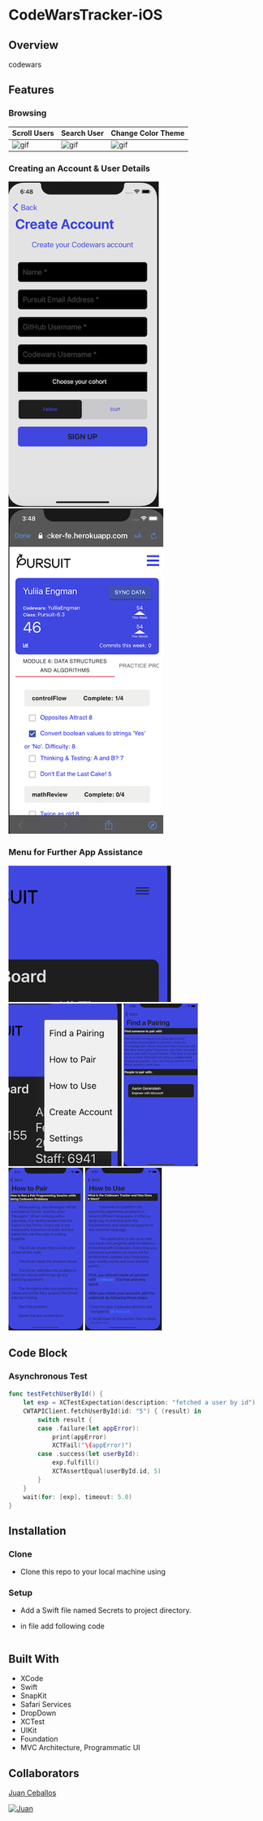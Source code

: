 # CodeWarsTracker-iOS

## Overview

codewars

       

## Features

### Browsing 

Scroll Users           | Search User             | Change Color Theme
---------------------- | ----------------------- | -----------------------
![gif](CodeWarsTracker/Assets.xcassets/MyGifAnimation.xcassets/BrowseFellows.dataset/BrowseFellows.gif) | ![gif](CodeWarsTracker/Assets.xcassets/MyGifAnimation.xcassets/SearchFellow.dataset/SearchFellow.gif) | ![gif](CodeWarsTracker/Assets.xcassets/MyGifAnimation.xcassets/ChangeTheme.dataset/ChangeTheme.gif)

### Creating an Account & User Details 
![CreateAccount](CodeWarsTracker/Assets.xcassets/CreateAccount.imageset/CreateAccount.png) ![DetailFellow](CodeWarsTracker/Assets.xcassets/DetailFellow.imageset/DetailFellow.png)      

### Menu for Further App Assistance
![MenuClosed](CodeWarsTracker/Assets.xcassets/MenuClosed.imageset/MenuClosed.png) ![MenuOpened](CodeWarsTracker/Assets.xcassets/MenuOpened.imageset/MenuOpened.png)
![FindAPairing](CodeWarsTracker/Assets.xcassets/FindAPairing.imageset/FindAPairing.png)
![HowToPair](CodeWarsTracker/Assets.xcassets/HowToPair.imageset/HowToPair.png)
![HowToUse](CodeWarsTracker/Assets.xcassets/HowToUse.imageset/HowToUse.png)

## Code Block

### Asynchronous Test

```Swift
func testFetchUserById() {
    let exp = XCTestExpectation(description: "fetched a user by id")
    CWTAPIClient.fetchUserById(id: "5") { (result) in
        switch result {
        case .failure(let appError):
            print(appError)
            XCTFail("\(appError)")
        case .success(let userById):
            exp.fulfill()
            XCTAssertEqual(userById.id, 5)
        }
    } 
    wait(for: [exp], timeout: 5.0)
}
```

## Installation

### Clone

* Clone this repo to your local machine using

### Setup

* Add a Swift file named Secrets to project directory.

* in file add following code

```swift

```

## Built With

* XCode
* Swift
* SnapKit
* Safari Services
* DropDown
* XCTest
* UIKit
* Foundation
* MVC Architecture, Programmatic UI

## Collaborators

[Juan Ceballos](https://github.com/Juan-Ceballos)

[![Juan](https://avatars1.githubusercontent.com/u/55723135?s=250&u=cce4396e360011123eebd2f52323aa6248023ef0&v=4)](https://github.com/Juan-Ceballos)

